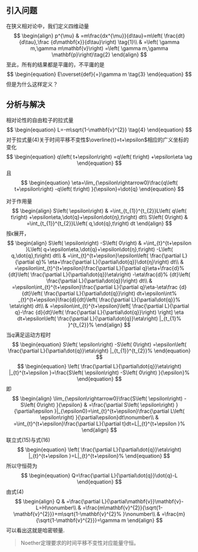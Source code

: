 ## 引入问题

在狭义相对论中，我们定义四维动量
$$
\begin{align}
p^{\mu}  &  =m\frac{dx^{\mu}}{d\tau}=m\left(  \frac{dt}{d\tau},\frac
{d\mathbf{x}}{d\tau}\right) \tag{1}\\
&  =\left(  \gamma m,\gamma m\mathbf{v}\right)  =\left(  \gamma m,\gamma
\mathbf{p}\right)\tag{2}
\end{align}
$$
至此，所有的结果都是平庸的，不平庸的是
$$
\begin{equation}
E\overset{def}{=}\gamma m \tag{3}
\end{equation}
$$
但是为什么这样定义？

## 分析与解决

相对论性的自由粒子的拉式量
$$
\begin{equation}
L=-m\sqrt{1-\mathbf{v}^{2}} \tag{4}
\end{equation}
$$
对于拉式量(4)关于时间平移不变性$\overline{t}=t+\epsilon$相应的广义坐标的变化
$$
\begin{equation}
q\left(  t+\epsilon\right)  =q\left(  t\right)  +\epsilon\eta \ag
\end{equation}
$$
且
$$
\begin{equation}
\eta=\lim_{\epsilon\rightarrow0}\frac{q\left(  t+\epsilon\right)  -q\left(
t\right)  }{\epsilon}=\dot{q}
\end{equation}
$$

对于作用量
$$
\begin{align}
S\left(  \epsilon\right)   &  =\int_{t_{1}}^{t_{2}}L\left(  q\left(  t\right)
+\epsilon\eta,\dot{q}+\epsilon\dot{η},t\right)  dt\\
S\left(  0\right)   &  =\int_{t_{1}}^{t_{2}}L\left(  q,\dot{q},t\right)  dt
\end{align}
$$
按$\epsilon$展开，
$$
\begin{align}
S\left(  \epsilon\right)  -S\left(  0\right)    & =\int_{t}^{t+\epsilon
}L\left(  q+\epsilon\eta,\dot{q}+\epsilon\dot{η},t\right)  -L\left(
q,\dot{q},t\right)  dt\\
& =\int_{t}^{t+\epsilon}\epsilon\left(  \frac{\partial L}{\partial q}%
\eta+\frac{\partial L}{\partial\dot{q}}\dot{η}\right)  dt\\
& =\epsilon\int_{t}^{t+\epsilon}\frac{\partial L}{\partial q}\eta+\frac{d}%
{dt}\left(  \frac{\partial L}{\partial\dot{q}}\eta\right)  -\eta\frac{d}%
{dt}\left(  \frac{\partial L}{\partial\dot{q}}\right)  dt\\
& =\epsilon\int_{t}^{t+\epsilon}\frac{\partial L}{\partial q}\eta-\eta\frac
{d}{dt}\left(  \frac{\partial L}{\partial\dot{q}}\right)  dt+\epsilon\int%
_{t}^{t+\epsilon}\frac{d}{dt}\left(  \frac{\partial L}{\partial\dot{q}}%
\eta\right)  dt\\
& =\epsilon\int_{t}^{t+\epsilon}\left[  \frac{\partial L}{\partial q}-\frac
{d}{dt}\left(  \frac{\partial L}{\partial\dot{q}}\right)  \right]  \eta
dt+\epsilon\left(  \frac{\partial L}{\partial\dot{q}}\eta\right)  |_{t_{1}%
}^{t_{2}}%
\end{align}
$$
当$q$满足运动方程时
$$
\begin{equation}
S\left(  \epsilon\right)  -S\left(  0\right)  =\epsilon\left(  \frac{\partial
L}{\partial\dot{q}}\eta\right)  |_{t_{1}}^{t_{2}}%
\end{equation}
$$
$$
\begin{equation}
\left(  \frac{\partial L}{\partial\dot{q}}\eta\right)  |_{t}^{t+\epsilon
}=\frac{S\left(  \epsilon\right)  -S\left(  0\right)  }{\epsilon}%
\end{equation}
$$
即
$$
\begin{align}
\lim_{\epsilon\rightarrow0}\frac{S\left(  \epsilon\right)  -S\left(  0\right)
}{\epsilon}  & =\frac{\partial S\left(  \epsilon\right)  }{\partial\epsilon
}|_{\epsilon0}=\int_{t}^{t+\epsilon}\frac{\partial L\left(  \epsilon\right)
}{\partial\epsilon}dt\nonumber\\
& =\int_{t}^{t+\epsilon}\frac{\partial L}{\partial t}dt=L|_{t}^{t+\epsilon
}%
\end{align}
$$
联立式(15)与式(16)
$$
\begin{equation}
\left(  \frac{\partial L}{\partial\dot{q}}\eta\right)  |_{t}^{t+\epsilon
}=L|_{t}^{t+\epsilon}%
\end{equation}
$$
所以守恒荷为
$$
\begin{equation}
Q=\frac{\partial L}{\partial\dot{q}}\dot{q}-L
\end{equation}
$$
由式(4)
$$
\begin{align}
Q &  =\frac{\partial L}{\partial\mathbf{v}}\mathbf{v}-L=H\nonumber\\
&  =\frac{m\mathbf{v}^{2}}{\sqrt{1-\mathbf{v}^{2}}}+m\sqrt{1-\mathbf{v}^{2}%
}\nonumber\\
&  =\frac{m}{\sqrt{1-\mathbf{v}^{2}}}=\gamma m
\end{align}
$$
可以看出这就是哈密顿量.
>Noether定理要求的时间平移不变性对应能量守恒。

<!--stackedit_data:
eyJoaXN0b3J5IjpbLTE5NDg2Mjk0OTksOTMyMDExLDgxMjAyMj
QwMCwtMjA4ODc0NjYxMl19
-->